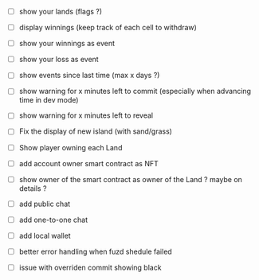 - [ ] show your lands (flags ?)
- [ ] display winnings (keep track of each cell to withdraw)
- [ ] show your winnings as event
- [ ] show your loss as event
- [ ] show events since last time (max x days ?)
- [ ] show warning for x minutes left to commit (especially when advancing time in dev mode)
- [ ] show warning for x minutes left to reveal
- [ ] Fix the display of new island (with sand/grass)
- [ ] Show player owning each Land
- [ ] add account owner smart contract as NFT
- [ ] show owner of the smart contract as owner of the Land ? maybe on details ?
- [ ] add public chat
- [ ] add one-to-one chat
- [ ] add local wallet

- [ ] better error handling when fuzd shedule failed
- [ ] issue with overriden commit showing black
